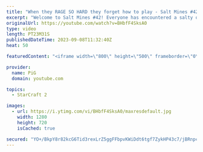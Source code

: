 ```yaml
---
title: "When they RAGE SO HARD they forget how to play - Salt Mines #42 | StarCraft 2"
excerpt: "Welcome to Salt Mines #42! Everyone has encountered a salty or BM opponent on the StarCraft ladder before. Send in your funniest, saltiest replays to RateMyStarCraft@gmail.com with “Salt Mines” in the title + in the body of the email add your IGN & Rank & Why you think your opponent got salty.   Binge"
originalUrl: https://youtube.com/watch?v=BHbfF4SksA0
type: video
length: PT23M31S
publishedDateTime: 2023-09-08T11:32:40Z
heat: 50

featuredContent: "<iframe width=\"800\" height=\"500\" frameborder=\"0\" src=\"https://www.youtube.com/embed/BHbfF4SksA0\" allow=\"accelerometer; autoplay; encrypted-media; gyroscope; picture-in-picture\" allowfullscreen></iframe>"

provider:
  name: PiG
  domain: youtube.com

topics:
  - StarCraft 2

images:
  - url: https://i.ytimg.com/vi/BHbfF4SksA0/maxresdefault.jpg
    width: 1280
    height: 720
    isCached: true

secured: "YO+/BkpY8r82kcG6Tid3rexLrZ5ggFFbpvKWiDdt6tgf7ZykHP43c7/jBRnpcB1CGYinrHUold2nzVcpfLywsIaw1zHofVDE/OaW3BGGms3BwZ93jJ38+YerJDOm9Wekc8Ht+AYqxjalV+j7nGnaJ7VvFPO2lsuDA60YBsgSNrPWsMfc87Y4L5zPexRDU3HVf5bDxedZsuRxsuyQuNEujQ+0HG4RBQzALjqsXBYScoyOWiwparjNmlggn+1b2IDI8C1XZqj09ElrXwqT5+sWm/kwHHHRgFvR6TsKnIIClKCtY6AnmqIXy8jRDHMbWbBHFAts/WySeO2fpjICtdVGWfulhF1GWLt+IxHRlVWDL++/l6getUw3DOWg06Q1TMI1Zc2wkNCCUdb7ocaMKfWa64RFD9BSi7RtXZgUNfhQ+5w=;6WSC1+oZQiz/KZXkCLatPg=="
---
```


